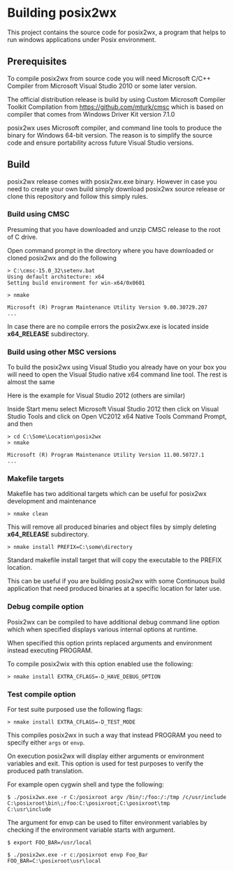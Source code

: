# Building posix2wx

This project contains the source code for posix2wx, a program
that helps to run windows applications under Posix environment.

## Prerequisites

To compile posix2wx from source code you will need
Microsoft C/C++ Compiler from Microsoft Visual Studio 2010
or some later version.

The official distribution release is build by using
Custom Microsoft Compiler Toolkit Compilation from
<https://github.com/mturk/cmsc> which is based on compiler
that comes from Windows Driver Kit version 7.1.0

posix2wx uses Microsoft compiler, and command line tools to
produce the binary for Windows 64-bit version. The reason is
to simplify the source code and ensure portability across future
Visual Studio versions.

## Build

posix2wx release comes with posix2wx.exe binary. However in
case you need to create your own build simply
download posix2wx source release or clone
this repository and follow this simply rules.

### Build using CMSC

Presuming that you have downloaded and unzip CMSC release
to the root of C drive.

Open command prompt in the directory where you have
downloaded or cloned posix2wx and do the following

```no-highlight
> C:\cmsc-15.0_32\setenv.bat
Using default architecture: x64
Setting build environment for win-x64/0x0601

> nmake

Microsoft (R) Program Maintenance Utility Version 9.00.30729.207
...
```
In case there are no compile errors the posix2wx.exe is located
inside **x64_RELEASE** subdirectory.

### Build using other MSC versions

To build the posix2wx using Visual Studio you already
have on your box you will need to open the Visual Studio
native x64 command line tool. The rest is almost the same

Here is the example for Visual Studio 2012 (others are similar)

Inside Start menu select Microsoft Visual Studio 2012 then
click on Visual Studio Tools and click on
Open VC2012 x64 Native Tools Command Prompt, and then

```no-highlight
> cd C:\Some\Location\posix2wx
> nmake

Microsoft (R) Program Maintenance Utility Version 11.00.50727.1
...
```

### Makefile targets

Makefile has two additional targets which can be useful
for posix2wx development and maintenance

```no-highlight
> nmake clean
```

This will remove all produced binaries and object files
by simply deleting **x64_RELEASE** subdirectory.

```no-highlight
> nmake install PREFIX=C:\some\directory
```

Standard makefile install target that will
copy the executable to the PREFIX location.

This can be useful if you are building posix2wx with
some Continuous build application that need produced
binaries at a specific location for later use.

### Debug compile option

Posix2wx can be compiled to have additional debug
command line option which when specified displays various
internal options at runtime.

When specified this option prints replaced arguments
and environment instead executing PROGRAM.

To compile posix2wix with this option enabled
use the following:

```no-highlight
> nmake install EXTRA_CFLAGS=-D_HAVE_DEBUG_OPTION
```

### Test compile option

For test suite purposed use the following flags:

```no-highlight
> nmake install EXTRA_CFLAGS=-D_TEST_MODE
```

This compiles posix2wx in such a way that instead
PROGRAM you need to specify either `args` or `envp`.

On execution posix2wx will display either arguments
or environment variables and exit. This option is used
for test purposes to verify the produced path translation.

For example open cygwin shell and type the following:

```no-highlight
$ ./posix2wx.exe -r C:/posixroot argv /bin/:/foo:/:/tmp /c/usr/include
C:\posixroot\bin\;/foo:C:\posixroot;C:\posixroot\tmp
C:\usr\include

```

The argument for envp can be used to filter environment
variables by checking if the environment variable starts
with argument.

```no-highlight
$ export FOO_BAR=/usr/local

$ ./posix2wx.exe -r c:/posixroot envp Foo_Bar
FOO_BAR=C:\posixroot\usr\local

```


